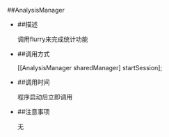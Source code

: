 ##AnalysisManager

* ##描述

	调用flurry来完成统计功能
* ##调用方式

	[[AnalysisManager sharedManager] startSession];
* ##调用时间

	程序启动后立即调用
* ##注意事项

	无